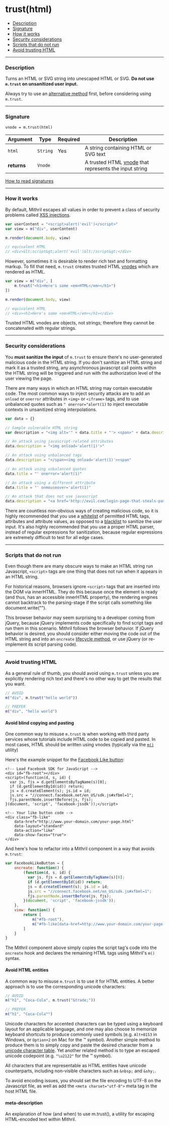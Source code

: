# trust(html)

- [Description](#description)
- [Signature](#signature)
- [How it works](#how-it-works)
- [Security considerations](#security-considerations)
- [Scripts that do not run](#scripts-that-do-not-run)
- [Avoid trusting HTML](#avoid-trusting-html)

---

### Description

Turns an HTML or SVG string into unescaped HTML or SVG. **Do not use `m.trust` on unsanitized user input.**

Always try to use an [alternative method](#avoid-trusting-html) first, before considering using `m.trust`.

---

### Signature

`vnode = m.trust(html)`

Argument    | Type                 | Required | Description
----------- | -------------------- | -------- | ---
`html`      | `String`             | Yes      | A string containing HTML or SVG text
**returns** | `Vnode`              |          | A trusted HTML [vnode](vnodes.md) that represents the input string

[How to read signatures](signatures.md)

---

### How it works

By default, Mithril escapes all values in order to prevent a class of security problems called [XSS injections](https://en.wikipedia.org/wiki/Cross-site_scripting).

```javascript
var userContent = "<script>alert('evil')</script>"
var view = m("div", userContent)

m.render(document.body, view)

// equivalent HTML
// <div>&lt;script&gt;alert('evil')&lt;/script&gt;</div>
```

However, sometimes it is desirable to render rich text and formatting markup. To fill that need, `m.trust` creates trusted HTML [vnodes](vnodes.md) which are rendered as HTML.

```javascript
var view = m("div", [
	m.trust("<h1>Here's some <em>HTML</em></h1>")
])

m.render(document.body, view)

// equivalent HTML
// <div><h1>Here's some <em>HTML</em></h1></div>
```

Trusted HTML vnodes are objects, not strings; therefore they cannot be concatenated with regular strings.

---

### Security considerations

You **must sanitize the input** of `m.trust` to ensure there's no user-generated malicious code in the HTML string. If you don't sanitize an HTML string and mark it as a trusted string, any asynchronous javascript call points within the HTML string will be triggered and run with the authorization level of the user viewing the page.

There are many ways in which an HTML string may contain executable code. The most common ways to inject security attacks are to add an `onload` or `onerror` attributes in `<img>` or `<iframe>` tags, and to use unbalanced quotes such as `" onerror="alert(1)` to inject executable contexts in unsanitized string interpolations.

```javascript
var data = {}

// Sample vulnerable HTML string
var description = "<img alt='" + data.title + "'> <span>" + data.description + "</span>"

// An attack using javascript-related attributes
data.description = "<img onload='alert(1)'>"

// An attack using unbalanced tags
data.description = "</span><img onload='alert(1)'><span"

// An attack using unbalanced quotes
data.title = "' onerror='alert(1)"

// An attack using a different attribute
data.title = "' onmouseover='alert(1)"

// An attack that does not use javascript
data.description = "<a href='http://evil.com/login-page-that-steals-passwords.html'>Click here to read more</a>"
```

There are countless non-obvious ways of creating malicious code, so it is highly recommended that you use a [whitelist](https://en.wikipedia.org/wiki/Whitelist) of permitted HTML tags, attributes and attribute values, as opposed to a [blacklist](https://en.wikipedia.org/wiki/Blacklisting) to sanitize the user input. It's also highly recommended that you use a proper HTML parser, instead of regular expressions for sanitization, because regular expressions are extremely difficult to test for all edge cases.

---

### Scripts that do not run

Even though there are many obscure ways to make an HTML string run Javascript, `<script>` tags are one thing that does not run when it appears in an HTML string.

For historical reasons, browsers ignore `<script>` tags that are inserted into the DOM via innerHTML. They do this because once the element is ready (and thus, has an accessible innerHTML property), the rendering engines cannot backtrack to the parsing-stage if the script calls something like document.write("</body>").

This browser behavior may seem surprising to a developer coming from jQuery, because jQuery implements code specifically to find script tags and run them in this scenario. Mithril follows the browser behavior. If jQuery behavior is desired, you should consider either moving the code out of the HTML string and into an `oncreate` [lifecycle method](lifecycle-methods.md), or use jQuery (or re-implement its script parsing code).

---

### Avoid trusting HTML

As a general rule of thumb, you should avoid using `m.trust` unless you are explicitly rendering rich text and there's no other way to get the results that you want.

```javascript
// AVOID
m("div", m.trust("hello world"))

// PREFER
m("div", "hello world")
```

#### Avoid blind copying and pasting

One common way to misuse `m.trust` is when working with third party services whose tutorials include HTML code to be copied and pasted. In most cases, HTML should be written using vnodes (typically via the [`m()`](hyperscript.md) utility)

Here's the example snippet for the [Facebook Like button](https://developers.facebook.com/docs/plugins/like-button):

```markup
<!-- Load Facebook SDK for JavaScript -->
<div id="fb-root"></div>
<script>(function(d, s, id) {
  var js, fjs = d.getElementsByTagName(s)[0];
  if (d.getElementById(id)) return;
  js = d.createElement(s); js.id = id;
  js.src = "//connect.facebook.net/en_US/sdk.js#xfbml=1";
  fjs.parentNode.insertBefore(js, fjs);
}(document, 'script', 'facebook-jssdk'));</script>

<!-- Your like button code -->
<div class="fb-like"
	data-href="http://www.your-domain.com/your-page.html"
	data-layout="standard"
	data-action="like"
	data-show-faces="true">
</div>
```

And here's how to refactor into a Mithril component in a way that avoids `m.trust`:

```javascript
var FacebookLikeButton = {
	oncreate: function() {
		(function(d, s, id) {
		  var js, fjs = d.getElementsByTagName(s)[0];
		  if (d.getElementById(id)) return;
		  js = d.createElement(s); js.id = id;
		  js.src = "//connect.facebook.net/en_US/sdk.js#xfbml=1";
		  fjs.parentNode.insertBefore(js, fjs);
		}(document, 'script', 'facebook-jssdk'));
	},
	view: function() {
		return [
			m("#fb-root"),
			m("#fb-like[data-href=http://www.your-domain.com/your-page.html][data-layout=standard][data-action=like][data-show-faces=true]")
		]
	}
}
```

The Mithril component above simply copies the script tag's code into the `oncreate` hook and declares the remaining HTML tags using Mithril's `m()` syntax.

#### Avoid HTML entities

A common way to misuse `m.trust` is to use it for HTML entities. A better approach is to use the corresponding unicode characters:

```javascript
// AVOID
m("h1", "Coca-Cola", m.trust("&trade;"))

// PREFER
m("h1", "Coca-Cola™")
```

Unicode characters for accented characters can be typed using a keyboard layout for an applicable language, and one may also choose to memorize keyboard shortcuts to produce commonly used symbols (e.g. `Alt+0153` in Windows, or `Option+2` on Mac for the ™ symbol). Another simple method to produce them is to simply copy and paste the desired character from a [unicode character table](https://en.wikipedia.org/wiki/List_of_XML_and_HTML_character_entity_references). Yet another related method is to type an escaped unicode codepoint (e.g. `"\u2122"` for the ™ symbol).

All characters that are representable as HTML entities have unicode counterparts, including non-visible characters such as `&nbsp;` and `&shy;`.

To avoid encoding issues, you should set the file encoding to UTF-8 on the Javascript file, as well as add the `<meta charset="utf-8">` meta tag in the host HTML file.

#### meta-description
An explanation of how (and when) to use m.trust(), a utility for escaping HTML-encoded text within Mithril.
